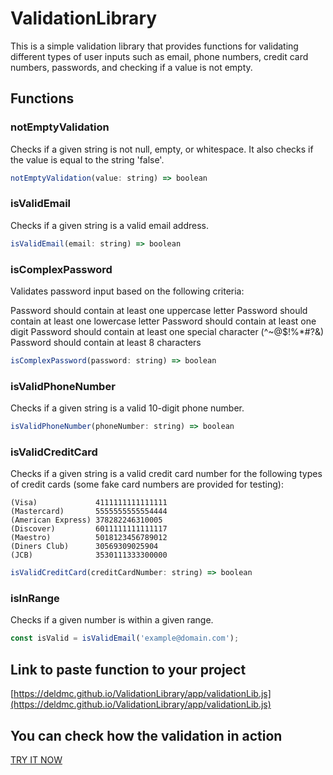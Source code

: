 # ValidationLibrary

This is a simple validation library that provides functions for validating different types of user inputs such as email, phone numbers, credit card numbers, passwords, and checking if a value is not empty.

## Functions

### notEmptyValidation
Checks if a given string is not null, empty, or whitespace. It also checks if the value is equal to the string 'false'.

```javascript
notEmptyValidation(value: string) => boolean
```

### isValidEmail
Checks if a given string is a valid email address.

```javascript
isValidEmail(email: string) => boolean
```

### isComplexPassword
Validates password input based on the following criteria:

Password should contain at least one uppercase letter
Password should contain at least one lowercase letter
Password should contain at least one digit
Password should contain at least one special character (^~@$!%*#?&)
Password should contain at least 8 characters

```javascript
isComplexPassword(password: string) => boolean
```

### isValidPhoneNumber
Checks if a given string is a valid 10-digit phone number.

```javascript
isValidPhoneNumber(phoneNumber: string) => boolean
```

### isValidCreditCard
Checks if a given string is a valid credit card number for the following types of credit cards (some fake card numbers are provided for testing):

    (Visa)             4111111111111111 
    (Mastercard)       5555555555554444 
    (American Express) 378282246310005  
    (Discover)         6011111111111117 
    (Maestro)          5018123456789012 
    (Diners Club)      30569309025904   
    (JCB)              3530111333300000 

```javascript
isValidCreditCard(creditCardNumber: string) => boolean
```

### isInRange
Checks if a given number is within a given range.

```javascript
const isValid = isValidEmail('example@domain.com');
```

## Link to paste function to your project
[https://deldmc.github.io/ValidationLibrary/app/validationLib.js](https://deldmc.github.io/ValidationLibrary/app/validationLib.js)

## You can check how the validation in action
[TRY IT NOW](https://deldmc.github.io/ValidationLibrary/app/)
